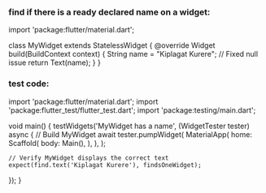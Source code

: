 ### find if there is  a ready declared name on a widget:
import 'package:flutter/material.dart';

class MyWidget extends StatelessWidget {
  @override
  Widget build(BuildContext context) {
    String name = "Kiplagat Kurere"; // Fixed null issue
    return Text(name);
  }
}
### test code:
import 'package:flutter/material.dart';
import 'package:flutter_test/flutter_test.dart';
import 'package:testing/main.dart';

void main() {
  testWidgets('MyWidget has a name', (WidgetTester tester) async {
    // Build MyWidget
    await tester.pumpWidget(
      MaterialApp(
        home: Scaffold(
          body: Main(),
        ),
      ),
    );

    // Verify MyWidget displays the correct text
    expect(find.text('Kiplagat Kurere'), findsOneWidget);
  });
}
